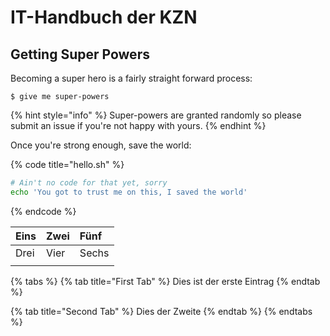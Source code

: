 # IT-Handbuch der KZN

## Getting Super Powers

Becoming a super hero is a fairly straight forward process:

```
$ give me super-powers
```

{% hint style="info" %}
 Super-powers are granted randomly so please submit an issue if you're not happy with yours.
{% endhint %}

Once you're strong enough, save the world:

{% code title="hello.sh" %}
```bash
# Ain't no code for that yet, sorry
echo 'You got to trust me on this, I saved the world'
```
{% endcode %}

| Eins | Zwei | Fünf |
| :--- | :--- | :--- |
| Drei | Vier | Sechs |
|  |  |  |

{% tabs %}
{% tab title="First Tab" %}
Dies ist der erste Eintrag
{% endtab %}

{% tab title="Second Tab" %}
Dies der Zweite
{% endtab %}
{% endtabs %}

